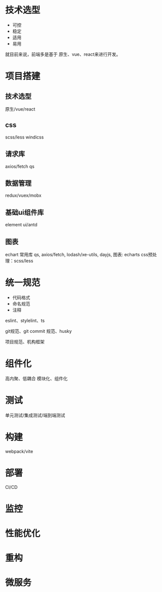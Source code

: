 # 技术选型
* 可控
* 稳定
* 适用
* 易用
  
就目前来说，前端多是基于 原生、vue、react来进行开发。

# 项目搭建
## 技术选型
原生/vue/react
## css
scss/less windicss
## 请求库
axios/fetch
qs
## 数据管理
redux/vuex/mobx
## 基础ui组件库
element ui/antd
## 图表
echart
常用库
qs, axios/fetch, lodash/xe-utils, dayjs, 
图表: echarts
css预处理：scss/less

# 统一规范
* 代码格式
* 命名规范
* 注释

eslint、stylelint、ts

git规范、git commit 规范、husky

项目规范、机构框架


# 组件化
高内聚、低耦合
模块化、组件化

# 测试
单元测试/集成测试/端到端测试

# 构建
webpack/vite

# 部署
CI/CD

# 监控

# 性能优化

# 重构

# 微服务